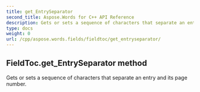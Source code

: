 ```yaml
---
title: get_EntrySeparator
second_title: Aspose.Words for C++ API Reference
description: Gets or sets a sequence of characters that separate an entry and its page number. 
type: docs
weight: 0
url: /cpp/aspose.words.fields/fieldtoc/get_entryseparator/
---
```

## FieldToc.get_EntrySeparator method


Gets or sets a sequence of characters that separate an entry and its page number.

